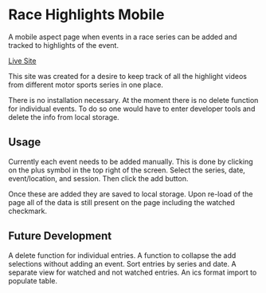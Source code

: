 # Race Highlights Mobile

A mobile aspect page when events in a race series can be added and tracked to highlights of the event.

[Live Site](https://amesocker.github.io/Race-Highlights-Mobile/)

This site was created for a desire to keep track of all the highlight videos from different motor sports series in one place. 

There is no installation necessary. At the moment there is no delete function for individual events. To do so one would have to enter developer tools and delete the info from local storage.

## Usage

Currently each event needs to be added manually. This is done by clicking on the plus symbol in the top right of the screen.
Select the series, date, event/location, and session. Then click the add button.

Once these are added they are saved to local storage. Upon re-load of the page all of the data is still present on the page including the watched checkmark.

## Future Development

A delete function for individual entries.
A function to collapse the add selections without adding an event.
Sort entries by series and date.
A separate view for watched and not watched entries.
An ics format import to populate table.